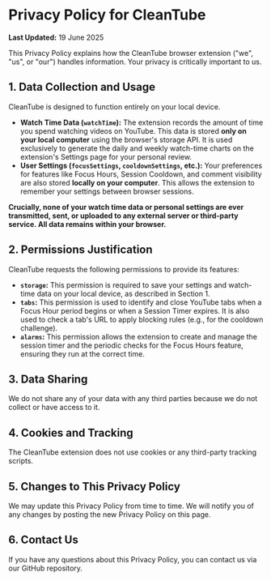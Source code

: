 # Privacy Policy for CleanTube

**Last Updated:** 19 June 2025 

This Privacy Policy explains how the CleanTube browser extension ("we", "us", or "our") handles information. Your privacy is critically important to us.

## 1. Data Collection and Usage

CleanTube is designed to function entirely on your local device.

*   **Watch Time Data (`watchTime`):** The extension records the amount of time you spend watching videos on YouTube. This data is stored **only on your local computer** using the browser's storage API. It is used exclusively to generate the daily and weekly watch-time charts on the extension's Settings page for your personal review.
*   **User Settings (`focusSettings`, `cooldownSettings`, etc.):** Your preferences for features like Focus Hours, Session Cooldown, and comment visibility are also stored **locally on your computer**. This allows the extension to remember your settings between browser sessions.

**Crucially, none of your watch time data or personal settings are ever transmitted, sent, or uploaded to any external server or third-party service. All data remains within your browser.**

## 2. Permissions Justification

CleanTube requests the following permissions to provide its features:

*   **`storage`:** This permission is required to save your settings and watch-time data on your local device, as described in Section 1.
*   **`tabs`:** This permission is used to identify and close YouTube tabs when a Focus Hour period begins or when a Session Timer expires. It is also used to check a tab's URL to apply blocking rules (e.g., for the cooldown challenge).
*   **`alarms`:** This permission allows the extension to create and manage the session timer and the periodic checks for the Focus Hours feature, ensuring they run at the correct time.

## 3. Data Sharing

We do not share any of your data with any third parties because we do not collect or have access to it.

## 4. Cookies and Tracking

The CleanTube extension does not use cookies or any third-party tracking scripts.

## 5. Changes to This Privacy Policy

We may update this Privacy Policy from time to time. We will notify you of any changes by posting the new Privacy Policy on this page.

## 6. Contact Us

If you have any questions about this Privacy Policy, you can contact us via our GitHub repository.
